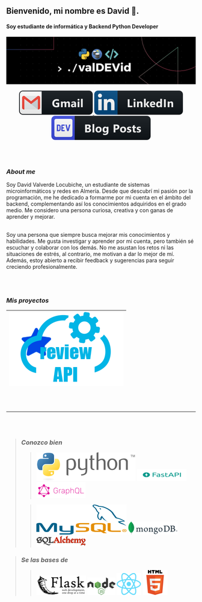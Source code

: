 ## Bienvenido, mi nombre es David 👋.


####  **Soy estudiante de informática y Backend Python Developer**
    
  
![Banner](./static/Banner.png)
<p align="center">
    <a href="mailto:daval.locub@gmail.com">
        <img src="./static/gmail.svg" alt="Gmail">
    </a>
    <a href="https://www.linkedin.com/in/
    david-valverde-locubiche-696239278">
        <img src="./static/linkedin.svg" alt="LInkedin">
    </a>
    <a>
        <img src="./static/devto.svg" alt="LInkedin">
    </a>
</p>


<br/><br/>

### *About me*

Soy David Valverde Locubiche, un estudiante de sistemas microinformáticos y redes en Almería. Desde que descubrí mi pasión por la programación, me he dedicado a formarme por mi cuenta en el ámbito del backend, complementando así los conocimientos adquiridos en el grado medio. Me considero una persona curiosa, creativa y con ganas de aprender y mejorar.
<br/><br/>

Soy una persona que siempre busca mejorar mis conocimientos y habilidades. Me gusta investigar y aprender por mi cuenta, pero también sé escuchar y colaborar con los demás. No me asustan los retos ni las situaciones de estrés, al contrario, me motivan a dar lo mejor de mí. Además, estoy abierto a recibir feedback y sugerencias para seguir creciendo profesionalmente.

<br/><br/>

### *Mis proyectos*
|[![Prueba](./static/reviewAPI.png)](https://github.com/valDEVid/reviewAPI)|
|---|

<br/><br/>
___
<br/><br/>


>### *Conozco bien*
>
>>  ![Prueba](./static/Python1.svg)
    ![Prueba](./static/FastAPI1.png)
    ![Prueba](./static/GraphQL.png)
>
>>  ![Prueba](./static/si.svg)
    ![Prueba](./static/MongoDB.png)
    ![Prueba](./static/sqlAlchemy.png)

>### *Se las bases de*
>
>>  ![Prueba](./static/Flask.png)
    ![Prueba](./static/NodeJS1.png)
    ![Prueba](./static/React1.png)
    ![Prueba](./static/HTML5.png)